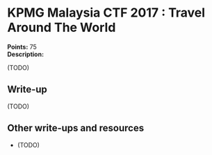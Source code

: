 # KPMG Malaysia CTF 2017 : Travel Around The World

**Points:** 75   
**Description:**

(TODO)

## Write-up

(TODO)

## Other write-ups and resources

* (TODO)
